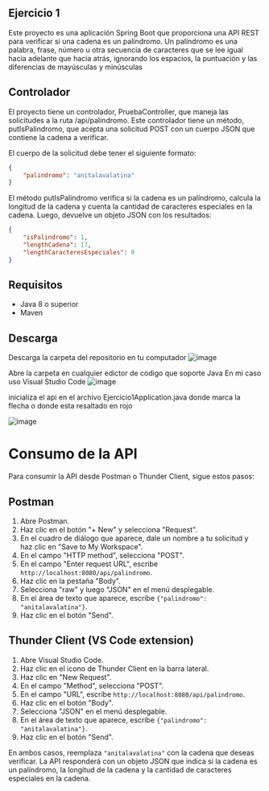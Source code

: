 ## Ejercicio 1 

Este proyecto es una aplicación Spring Boot que proporciona una API REST para verificar si una cadena es un palíndromo. Un palíndromo es una palabra, frase, número u otra secuencia de caracteres que se lee igual hacia adelante que hacia atrás, ignorando los espacios, la puntuación y las diferencias de mayúsculas y minúsculas

## Controlador 

El proyecto tiene un controlador, PruebaController, que maneja las solicitudes a la ruta /api/palindromo. Este controlador tiene un método, putIsPalindromo, que acepta una solicitud POST con un cuerpo JSON que contiene la cadena a verificar.

El cuerpo de la solicitud debe tener el siguiente formato:

```json
{
    "palindromo": "anitalavalatina"
}
```
El método putIsPalindromo verifica si la cadena es un palíndromo, calcula la longitud de la cadena y cuenta la cantidad de caracteres especiales en la cadena. Luego, devuelve un objeto JSON con los resultados:

```json
{
    "isPalindromo": 1,
    "lengthCadena": 17,
    "lengthCaracteresEspeciales": 0
}
```

## Requisitos

- Java 8 o superior
- Maven

## Descarga 

Descarga la carpeta del repositorio en tu computador 
![image](https://github.com/jfpaezl/ejercicio-logica-Java/assets/108756151/236b8669-442e-41f2-bc37-aeb240bca3e5)

Abre la carpeta en cualquier edictor de codigo que soporte Java 
En mi caso uso Visual Studio Code
![image](https://github.com/jfpaezl/ejercicio-logica-Java/assets/108756151/c485d857-7650-422e-b129-bc0b4395da5d)

inicializa el api en el archivo Ejercicio1Application.java donde marca la flecha o donde esta resaltado en rojo 

![image](https://github.com/jfpaezl/ejercicio-logica-Java/assets/108756151/8050cd33-a5ee-475f-a4d7-8bb7aad42204)

# Consumo de la API

Para consumir la API desde Postman o Thunder Client, sigue estos pasos:

## Postman

1. Abre Postman.
2. Haz clic en el botón "+ New" y selecciona "Request".
3. En el cuadro de diálogo que aparece, dale un nombre a tu solicitud y haz clic en "Save to My Workspace".
4. En el campo "HTTP method", selecciona "POST".
5. En el campo "Enter request URL", escribe `http://localhost:8080/api/palindromo`.
6. Haz clic en la pestaña "Body".
7. Selecciona "raw" y luego "JSON" en el menú desplegable.
8. En el área de texto que aparece, escribe `{"palindromo": "anitalavalatina"}`.
9. Haz clic en el botón "Send".

## Thunder Client (VS Code extension)

1. Abre Visual Studio Code.
2. Haz clic en el icono de Thunder Client en la barra lateral.
3. Haz clic en "New Request".
4. En el campo "Method", selecciona "POST".
5. En el campo "URL", escribe `http://localhost:8080/api/palindromo`.
6. Haz clic en el botón "Body".
7. Selecciona "JSON" en el menú desplegable.
8. En el área de texto que aparece, escribe `{"palindromo": "anitalavalatina"}`.
9. Haz clic en el botón "Send".

En ambos casos, reemplaza `"anitalavalatina"` con la cadena que deseas verificar. La API responderá con un objeto JSON que indica si la cadena es un palíndromo, la longitud de la cadena y la cantidad de caracteres especiales en la cadena.


